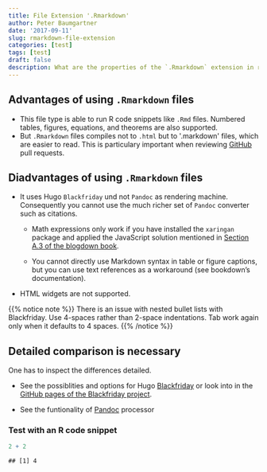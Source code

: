 ```yaml
---
title: File Extension '.Rmarkdown'
author: Peter Baumgartner
date: '2017-09-11'
slug: rmarkdown-file-extension
categories: [test]
tags: [test]
draft: false
description: What are the properties of the `.Rmarkdown` extension in relation to `Rmd` and `md` files?
---
```


## Advantages of using `.Rmarkdown` files

+ This file type is able to run R code snippets like `.Rmd` files. Numbered tables, figures, equations, and theorems are also supported.
+ But `.Rmarkdown` files compiles not to `.html` but to '.markdown' files, which are easier to read. This is particulary important when reviewing [GitHub](https://github.com/) pull requests.


## Diadvantages of using `.Rmarkdown` files

* It uses Hugo `Blackfriday` und not `Pandoc` as rendering machine. Consequently you cannot use the much richer set of `Pandoc` converter such as citations. 

    + Math expressions only work if you have installed the `xaringan` package and applied the JavaScript solution mentioned in [Section A.3 of the blogdown book](https://bookdown.org/yihui/blogdown/javascript.html).
        
    + You cannot directly use Markdown syntax in table or figure captions, but you can use text references as a workaround (see bookdown’s documentation).
        
* HTML widgets are not supported.

{{% notice note %}}
There is an issue with nested bullet lists with Blackfriday. Use 4-spaces rather than 2-space indentations. Tab work again only when it defaults to 4 spaces.
{{% /notice %}}

## Detailed comparison is necessary

One has to inspect the differences detailed. 

* See the possiblities and options for Hugo [Blackfriday](https://gohugo.io/content-management/formats/) or look into in the [GitHub pages of the Blackfriday project](https://github.com/russross/blackfriday).

* See the funtionality of [Pandoc](http://pandoc.org/) processor



### Test with an R code snippet

```r
2 + 2
```

```
## [1] 4
```

